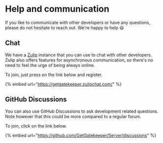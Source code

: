 # Help and communication

If you like to communicate with other developers or have any questions, please do not hesitate to reach out. We're happy to help 😃

## Chat

We have a [Zulip](https://zulip.com/) instance that you can use to chat with other developers. Zulip also offers features for asynchronous communication, so there's no need to feel the urge of being always online.

To join, just press on the link below and register.

{% embed url="https://getgatekeeper.zulipchat.com/" %}

## GitHub Discussions

You can also use GitHub Discussions to ask development related questions. Note however that this could be more compared to a regular forum. 

To join, click on the link below.

{% embed url="https://github.com/GetGatekeeper/Server/discussions" %}







